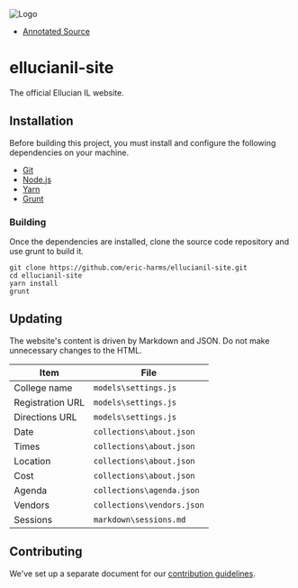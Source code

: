 ![Logo](https://github.com/eric-harms/ellucianil-site/blob/master/doc/img/logo.png?raw=true)

* [Annotated Source](https://cdn.rawgit.com/eric-harms/ellucianil/master/doc/docco/app.full.html)

# ellucianil-site

The official Ellucian IL website.

## Installation

Before building this project, you must install and configure the following dependencies on your machine.

* [Git](https://git-scm.com/)
* [Node.js](https://nodejs.org/en/)
* [Yarn](https://yarnpkg.com/en/)
* [Grunt](https://gruntjs.com/)

### Building

Once the dependencies are installed, clone the source code repository and use grunt to build it.

	git clone https://github.com/eric-harms/ellucianil-site.git
	cd ellucianil-site
	yarn install
	grunt

## Updating

The website's content is driven by Markdown and JSON. Do not make unnecessary changes to the HTML.

| Item             | File                       |
| ---------------- | -------------------------- |
| College name     | `models\settings.js`       |
| Registration URL | `models\settings.js`       |
| Directions URL   | `models\settings.js`       |
| Date             | `collections\about.json`   |
| Times            | `collections\about.json`   |
| Location         | `collections\about.json`   |
| Cost             | `collections\about.json`   |
| Agenda           | `collections\agenda.json`  |
| Vendors          | `collections\vendors.json` |
| Sessions         | `markdown\sessions.md`     |

## Contributing

We've set up a separate document for our [contribution guidelines](CONTRIBUTING.md).

